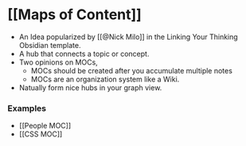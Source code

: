 # [[Maps of Content]]

- An Idea popularized by [[@Nick Milo]] in the Linking Your Thinking Obsidian template.
- A hub that connects a topic or concept.
- Two opinions on MOCs, 
	- MOCs should be created after you accumulate multiple notes
	- MOCs are an organization system like a Wiki.
- Natually form nice hubs in your graph view. 

### Examples
- [[People MOC]]
- [[CSS MOC]]